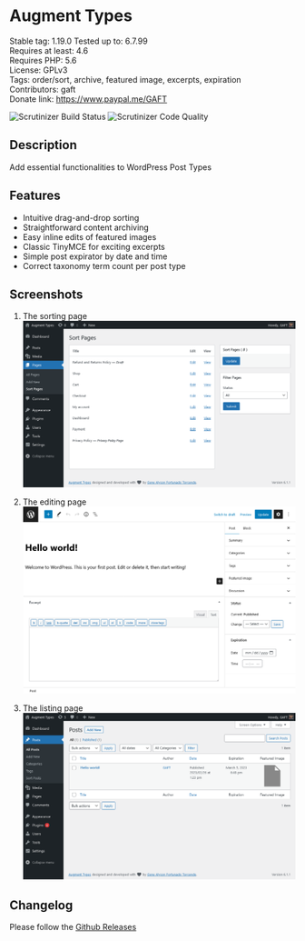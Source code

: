 # Augment Types

Stable tag: 1.19.0 
Tested up to: 6.7.99  
Requires at least: 4.6  
Requires PHP: 5.6  
License: GPLv3  
Tags: order/sort, archive, featured image, excerpts, expiration  
Contributors: gaft  
Donate link: https://www.paypal.me/GAFT

![Scrutinizer Build Status](https://scrutinizer-ci.com/g/kermage/augment-types/badges/build.png) ![Scrutinizer Code Quality](https://scrutinizer-ci.com/g/kermage/augment-types/badges/quality-score.png)

## Description

Add essential functionalities to WordPress Post Types

## Features

- Intuitive drag-and-drop sorting
- Straightforward content archiving
- Easy inline edits of featured images
- Classic TinyMCE for exciting excerpts
- Simple post expirator by date and time
- Correct taxonomy term count per post type

## Screenshots

1. The sorting page
   ![The sorting page](.wordpress-org/screenshot-1.png)

2. The editing page
   ![The editing page](.wordpress-org/screenshot-2.png)

3. The listing page
   ![The listing page](.wordpress-org/screenshot-3.png)

## Changelog

Please follow the [Github Releases](https://github.com/kermage/augment-types/releases)

